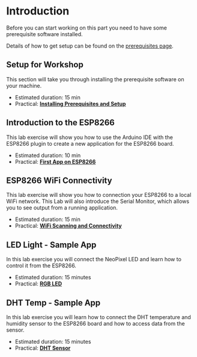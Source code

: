 # Introduction

Before you can start working on this part you need to have some prerequisite software installed.

Details of how to get setup can be found on the [prerequisites page](PREREQ.md).

## Setup for Workshop

This section will take you through installing the prerequisite software on your machine.

- Estimated duration: 15 min
- Practical: [**Installing Prerequisites and Setup**](PREREQ.md)

## Introduction to the ESP8266

This lab exercise will show you how to use the Arduino IDE with the ESP8266 plugin to create a new application for the ESP8266 board.

- Estimated duration: 10 min
- Practical: [**First App on ESP8266**](FIRSTAPP.md)

## ESP8266 WiFi Connectivity

This lab exercise will show you how to connection your ESP8266 to a local WiFi network. This Lab will also introduce the Serial Monitor, which allows you to see output from a running application.

- Estimated duration: 15 min
- Practical: [**WiFi Scanning and Connectivity**](WIFI.md)

## LED Light - Sample App

In this lab exercise you will connect the NeoPixel LED and learn how to control it from the ESP8266.

- Estimated duration: 15 minutes
- Practical: [**RGB LED**](LED.md)

## DHT Temp - Sample App

In this lab exercise you will learn how to connect the DHT temperature and humidity sensor to the ESP8266 board and how to access data from the sensor.

- Estimated duration: 15 minutes
- Practical: [**DHT Sensor**](DHT.md)



